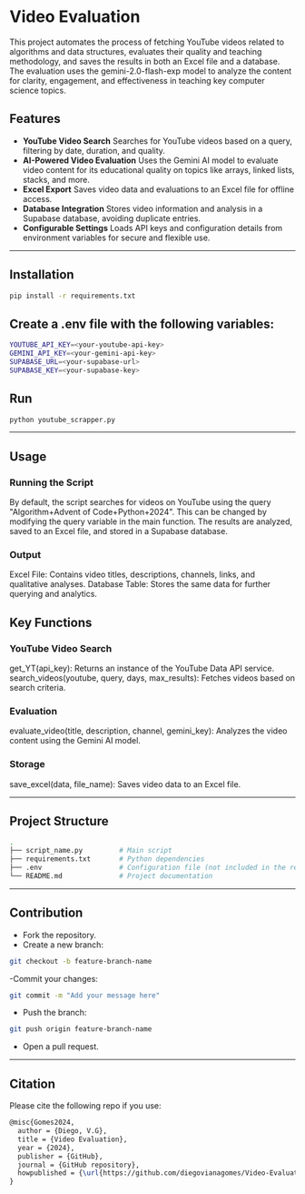 # Video Evaluation

This project automates the process of fetching YouTube videos related to algorithms and data structures, evaluates their quality and teaching methodology, and saves the results in both an Excel file and a database. The evaluation uses the gemini-2.0-flash-exp model to analyze the content for clarity, engagement, and effectiveness in teaching key computer science topics.

## Features

- **YouTube Video Search** 
Searches for YouTube videos based on a query, filtering by date, duration, and quality.
- **AI-Powered Video Evaluation**
Uses the Gemini AI model to evaluate video content for its educational quality on topics like arrays, linked lists, stacks, and more.
- **Excel Export**
 Saves video data and evaluations to an Excel file for offline access.
- **Database Integration**
 Stores video information and analysis in a Supabase database, avoiding duplicate entries.
- **Configurable Settings**
 Loads API keys and configuration details from environment variables for secure and flexible use.

---

## Installation
```bash
pip install -r requirements.txt
```

## Create a .env file with the following variables:
```bash
YOUTUBE_API_KEY=<your-youtube-api-key>
GEMINI_API_KEY=<your-gemini-api-key>
SUPABASE_URL=<your-supabase-url>
SUPABASE_KEY=<your-supabase-key>
```

## Run
```bash
python youtube_scrapper.py
```

---
## Usage
### Running the Script
By default, the script searches for videos on YouTube using the query "Algorithm+Advent of Code+Python+2024". This can be changed by modifying the query variable in the main function.
The results are analyzed, saved to an Excel file, and stored in a Supabase database.
### Output
Excel File: Contains video titles, descriptions, channels, links, and qualitative analyses.
Database Table: Stores the same data for further querying and analytics.
## Key Functions
### YouTube Video Search
get_YT(api_key): Returns an instance of the YouTube Data API service.
search_videos(youtube, query, days, max_results): Fetches videos based on search criteria.
### Evaluation
evaluate_video(title, description, channel, gemini_key): Analyzes the video content using the Gemini AI model.
### Storage
save_excel(data, file_name): Saves video data to an Excel file.

---
## Project Structure
```bash
.
├── script_name.py         # Main script
├── requirements.txt       # Python dependencies
├── .env                   # Configuration file (not included in the repo)
└── README.md              # Project documentation

```
---
## Contribution
- Fork the repository.
- Create a new branch:
```bash
git checkout -b feature-branch-name
```
-Commit your changes:
```bash
git commit -m "Add your message here"
```
- Push the branch:
```bash
git push origin feature-branch-name
```
- Open a pull request.

---

## Citation
Please cite the following repo if you use:

```latex
@misc{Gomes2024,
  author = {Diego, V.G},
  title = {Video Evaluation},
  year = {2024},
  publisher = {GitHub},
  journal = {GitHub repository},
  howpublished = {\url{https://github.com/diegovianagomes/Video-Evaluation}}
}
```


